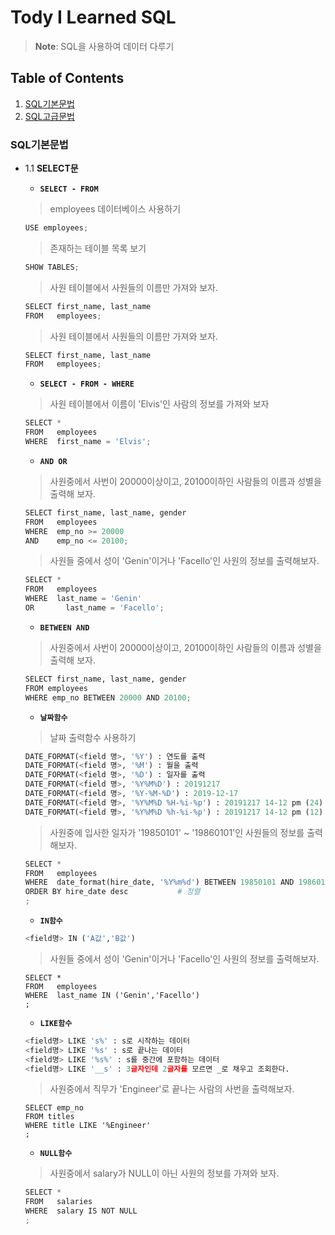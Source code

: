 # Tody I Learned SQL

> **Note**: SQL을 사용하여 데이터 다루기


## Table of Contents

  1. [SQL기본문법](#SQL기본문법)
  1. [SQL고급문법](#SQL고급문법)
 

  
### SQL기본문법
  - 1.1 **SELECT문**
    - **`SELECT - FROM`**
    >  employees 데이터베이스 사용하기
    ```python
    USE employees;
    ```
    >  존재하는 테이블 목록 보기
    ```python
    SHOW TABLES;
    ```
    
    > 사원 테이블에서 사원들의 이름만 가져와 보자.
    ```python
    SELECT first_name, last_name
    FROM   employees;
    ```
    
    > 사원 테이블에서 사원들의 이름만 가져와 보자.
    ```python
    SELECT first_name, last_name
    FROM   employees;
    ```
    - **`SELECT - FROM - WHERE`**
    > 사원 테이블에서 이름이 'Elvis'인 사람의 정보를 가져와 보자
    ```python
    SELECT *
    FROM   employees
    WHERE  first_name = 'Elvis';
    ```
    - **`AND OR`**
    > 사원중에서 사번이 20000이상이고, 20100이하인 사람들의 이름과 성별을 출력해 보자.
    ```python
    SELECT first_name, last_name, gender
    FROM   employees
    WHERE  emp_no >= 20000
    AND    emp_no <= 20100;
    ```
    > 사원들 중에서 성이 'Genin'이거나 'Facello'인 사원의 정보를 출력해보자.
    ```python
    SELECT *
    FROM   employees
    WHERE  last_name = 'Genin'
    OR		 last_name = 'Facello';
    ```
    - **`BETWEEN AND`**
    > 사원중에서 사번이 20000이상이고, 20100이하인 사람들의 이름과 성별을 출력해 보자.
    ```python
    SELECT first_name, last_name, gender
    FROM employees
    WHERE emp_no BETWEEN 20000 AND 20100;
    ```
    - **`날짜함수`**
    > 날짜 출력함수 사용하기
    ```python
    DATE_FORMAT(<field 명>, '%Y') : 연도를 출력
    DATE_FORMAT(<field 명>, '%M') : 월을 출력
    DATE_FORMAT(<field 명>, '%D') : 일자를 출력
    DATE_FORMAT(<field 명>, '%Y%M%D') : 20191217
    DATE_FORMAT(<field 명>, '%Y-%M-%D') : 2019-12-17
    DATE_FORMAT(<field 명>, '%Y%M%D %H-%i-%p') : 20191217 14-12 pm (24)
    DATE_FORMAT(<field 명>, '%Y%M%D %h-%i-%p') : 20191217 14-12 pm (12)
    ```
    
    > 사원중에 입사한 일자가 '19850101' ~ '19860101'인 사원들의 정보를 출력해보자.
    ```python
    SELECT *
    FROM   employees
    WHERE  date_format(hire_date, '%Y%m%d') BETWEEN 19850101 AND 19860101
    ORDER BY hire_date desc           # 정렬
    ;
    ```
    - **`IN함수`**
    ```python
    <field명> IN ('A값','B값')
    ```
    > 사원들 중에서 성이 'Genin'이거나 'Facello'인 사원의 정보를 출력해보자.
    ```
    SELECT *
    FROM   employees
    WHERE  last_name IN ('Genin','Facello')
    ;
    ```
    - **`LIKE함수`**
    ```python
    <field명> LIKE 's%' : s로 시작하는 데이터 
    <field명> LIKE '%s' : s로 끝나는 데이터 
    <field명> LIKE '%s%' : s를 중간에 포함하는 데이터 
    <field명> LIKE '__s' : 3글자인데 2글자를 모르면 _로 채우고 조회한다. 
    ```
    > 사원중에서 직무가 'Engineer'로 끝나는 사람의 사번을 출력해보자.
    ```
    SELECT emp_no
    FROM titles
    WHERE title LIKE '%Engineer'
    ;
    ```
    - **`NULL함수`**
    > 사원중에서 salary가 NULL이 아닌 사원의 정보를 가져와 보자.
    ```python
    SELECT *
    FROM   salaries
    WHERE  salary IS NOT NULL
    ;
    ```
